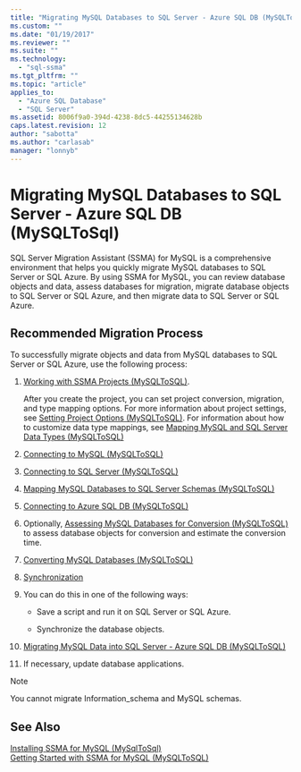 ```yaml
---
title: "Migrating MySQL Databases to SQL Server - Azure SQL DB (MySQLToSql) | Microsoft Docs"
ms.custom: ""
ms.date: "01/19/2017"
ms.reviewer: ""
ms.suite: ""
ms.technology: 
  - "sql-ssma"
ms.tgt_pltfrm: ""
ms.topic: "article"
applies_to: 
  - "Azure SQL Database"
  - "SQL Server"
ms.assetid: 8006f9a0-394d-4238-8dc5-44255134628b
caps.latest.revision: 12
author: "sabotta"
ms.author: "carlasab"
manager: "lonnyb"
---
```

# Migrating MySQL Databases to SQL Server - Azure SQL DB (MySQLToSql)
SQL Server Migration Assistant (SSMA) for MySQL is a comprehensive environment that helps you quickly migrate MySQL databases to SQL Server or SQL Azure. By using SSMA for MySQL, you can review database objects and data, assess databases for migration, migrate database objects to SQL Server or SQL Azure, and then migrate data to SQL Server or SQL Azure.  
  
## Recommended Migration Process  
To successfully migrate objects and data from MySQL databases to SQL Server or SQL Azure, use the following process:  
  
1.  [Working with SSMA Projects &#40;MySQLToSQL&#41;](../../ssma/mysql/working-with-ssma-projects-mysqltosql.md).  
  
    After you create the project, you can set project conversion, migration, and type mapping options. For more information about project settings, see [Setting Project Options &#40;MySQLToSQL&#41;](../../ssma/mysql/setting-project-options-mysqltosql.md). For information about how to customize data type mappings, see [Mapping MySQL and SQL Server Data Types &#40;MySQLToSQL&#41;](../../ssma/mysql/mapping-mysql-and-sql-server-data-types-mysqltosql.md)  
  
2.  [Connecting to MySQL &#40;MySQLToSQL&#41;](../../ssma/mysql/connecting-to-mysql-mysqltosql.md)  
  
3.  [Connecting to SQL Server &#40;MySQLToSQL&#41;](../../ssma/mysql/connecting-to-sql-server-mysqltosql.md)  
  
4.  [Mapping MySQL Databases to SQL Server Schemas &#40;MySQLToSQL&#41;](../../ssma/mysql/mapping-mysql-databases-to-sql-server-schemas-mysqltosql.md)  
  
5.  [Connecting to Azure SQL DB &#40;MySQLToSQL&#41;](../../ssma/mysql/connecting-to-azure-sql-db-mysqltosql.md)  
  
6.  Optionally, [Assessing MySQL Databases for Conversion &#40;MySQLToSQL&#41;](../../ssma/mysql/assessing-mysql-databases-for-conversion-mysqltosql.md) to assess database objects for conversion and estimate the conversion time.  
  
7.  [Converting MySQL Databases &#40;MySQLToSQL&#41;](../../ssma/mysql/converting-mysql-databases-mysqltosql.md)  
  
8.  [Synchronization](http://msdn.microsoft.com/en-us/ac993a6d-0283-4823-8793-6b217677dfa3)  
  
9. You can do this in one of the following ways:  
  
    -   Save a script and run it on SQL Server or SQL Azure.  
  
    -   Synchronize the database objects.  
  
10. [Migrating MySQL Data into SQL Server - Azure SQL DB &#40;MySQLToSQL&#41;](../../ssma/mysql/migrating-mysql-data-into-sql-server-azure-sql-db-mysqltosql.md)  
  
11. If necessary, update database applications.  
  
> [!NOTE]  
> You cannot migrate Information_schema and MySQL schemas.  
  
## See Also  
[Installing SSMA for MySQL &#40;MySqlToSql&#41;](../../ssma/mysql/installing-ssma-for-mysql-mysqltosql.md)  
[Getting Started with SSMA for MySQL &#40;MySQLToSQL&#41;](../../ssma/mysql/getting-started-with-ssma-for-mysql-mysqltosql.md)  
  
